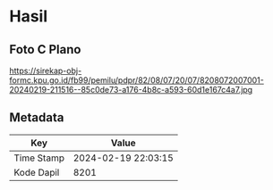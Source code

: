 # Hasil

## Foto C Plano

https://sirekap-obj-formc.kpu.go.id/fb99/pemilu/pdpr/82/08/07/20/07/8208072007001-20240219-211516--85c0de73-a176-4b8c-a593-60d1e167c4a7.jpg


## Metadata

| Key        | Value               |
| ---------- | ------------------- |
| Time Stamp | 2024-02-19 22:03:15 |
| Kode Dapil | 8201                |



